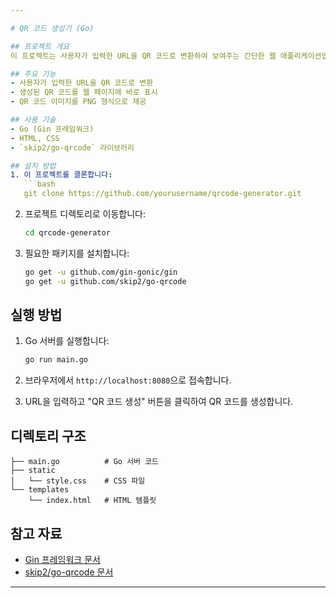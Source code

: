 ```yaml
---

# QR 코드 생성기 (Go)

## 프로젝트 개요
이 프로젝트는 사용자가 입력한 URL을 QR 코드로 변환하여 보여주는 간단한 웹 애플리케이션입니다. Go 언어와 Gin 프레임워크를 사용하여 서버를 구현하고, 클라이언트가 입력한 URL을 QR 코드로 생성하여 이미지를 표시합니다.

## 주요 기능
- 사용자가 입력한 URL을 QR 코드로 변환
- 생성된 QR 코드를 웹 페이지에 바로 표시
- QR 코드 이미지를 PNG 형식으로 제공

## 사용 기술
- Go (Gin 프레임워크)
- HTML, CSS
- `skip2/go-qrcode` 라이브러리

## 설치 방법
1. 이 프로젝트를 클론합니다:
   ```bash
   git clone https://github.com/yourusername/qrcode-generator.git
   ```

2. 프로젝트 디렉토리로 이동합니다:
   ```bash
   cd qrcode-generator
   ```

3. 필요한 패키지를 설치합니다:
   ```bash
   go get -u github.com/gin-gonic/gin
   go get -u github.com/skip2/go-qrcode
   ```

## 실행 방법
1. Go 서버를 실행합니다:
   ```bash
   go run main.go
   ```

2. 브라우저에서 `http://localhost:8080`으로 접속합니다.

3. URL을 입력하고 "QR 코드 생성" 버튼을 클릭하여 QR 코드를 생성합니다.

## 디렉토리 구조
```
├── main.go          # Go 서버 코드
├── static
│   └── style.css    # CSS 파일
└── templates
    └── index.html   # HTML 템플릿
```

## 참고 자료
- [Gin 프레임워크 문서](https://gin-gonic.com/docs/)
- [skip2/go-qrcode 문서](https://github.com/skip2/go-qrcode)

---
```

